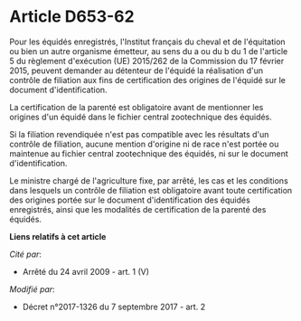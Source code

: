 # Article D653-62

Pour les équidés enregistrés, l'Institut français du cheval et de l'équitation ou bien un autre organisme émetteur, au sens
du a ou du b du 1 de l'article 5 du règlement d'exécution (UE) 2015/262 de la Commission du 17 février 2015, peuvent demander
au détenteur de l'équidé la réalisation d'un contrôle de filiation aux fins de certification des origines de l'équidé sur le
document d'identification.

La certification de la parenté est obligatoire avant de mentionner les origines d'un équidé dans le fichier central
zootechnique des équidés.

Si la filiation revendiquée n'est pas compatible avec les résultats d'un contrôle de filiation, aucune mention d'origine ni
de race n'est portée ou maintenue au fichier central zootechnique des équidés, ni sur le document d'identification.

Le ministre chargé de l'agriculture fixe, par arrêté, les cas et les conditions dans lesquels un contrôle de filiation est
obligatoire avant toute certification des origines portée sur le document d'identification des équidés enregistrés, ainsi que
les modalités de certification de la parenté des équidés.

**Liens relatifs à cet article**

_Cité par_:

  - Arrêté du 24 avril 2009 - art. 1 (V)

_Modifié par_:

  - Décret n°2017-1326 du 7 septembre 2017 - art. 2
